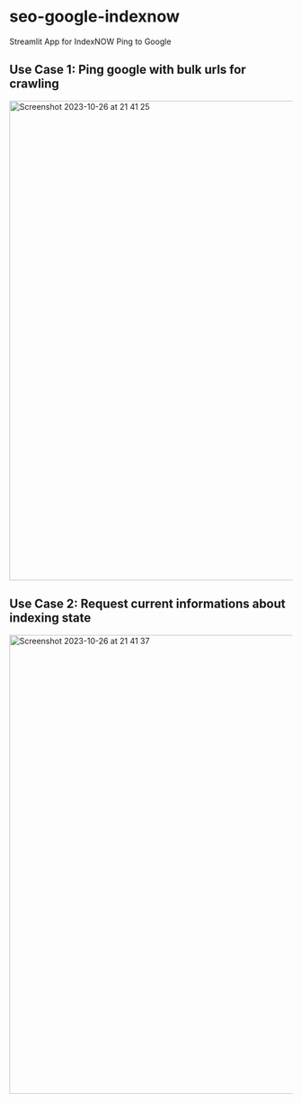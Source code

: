 # seo-google-indexnow
 Streamlit App for IndexNOW Ping to Google

## Use Case 1: Ping google with bulk urls for crawling
<img width="853" alt="Screenshot 2023-10-26 at 21 41 25" src="https://github.com/curarin/seo-google-indexnow/assets/145868208/121b6618-054e-4cbf-931e-e29a0cec40ff">

## Use Case 2: Request current informations about indexing state
<img width="816" alt="Screenshot 2023-10-26 at 21 41 37" src="https://github.com/curarin/seo-google-indexnow/assets/145868208/6e3d677c-91a7-4f79-87c0-256ab2d9c294">
